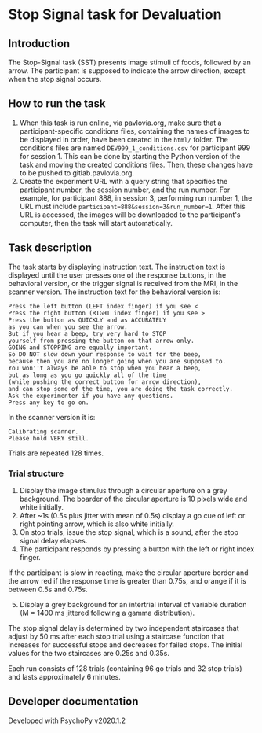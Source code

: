 # Stop Signal task for Devaluation

## Introduction

The Stop-Signal task (SST) presents image stimuli of foods, followed by an arrow. The participant is supposed to indicate the arrow direction, except when the stop signal occurs.

## How to run the task

1. When this task is run online, via pavlovia.org, make sure that a participant-specific conditions files, containing the names of images to be displayed in order, have been created in the `html/` folder. The conditions files are named `DEV999_1_conditions.csv` for participant 999 for session 1. This can be done by starting the Python version of the task and moving the created conditions files. Then, these changes have to be pushed to gitlab.pavlovia.org.
2. Create the experiment URL with a query string that specifies the participant number, the session number, and the run number. For example, for participant 888, in session 3, performing run number 1, the URL must include `participant=888&session=3&run_number=1`. After this URL is accessed, the images will be downloaded to the participant's computer, then the task will start automatically.

## Task description

The task starts by displaying instruction text. The instruction text is displayed until the user presses one of the response buttons, in the behavioral version, or the trigger signal is received from the MRI, in the scanner version. The instruction text for the behavioral version is:
```
Press the left button (LEFT index finger) if you see <
Press the right button (RIGHT index finger) if you see >
Press the button as QUICKLY and as ACCURATELY
as you can when you see the arrow.
But if you hear a beep, try very hard to STOP
yourself from pressing the button on that arrow only.
GOING and STOPPING are equally important.
So DO NOT slow down your response to wait for the beep,
because then you are no longer going when you are supposed to.
You won''t always be able to stop when you hear a beep,
but as long as you go quickly all of the time
(while pushing the correct button for arrow direction),
and can stop some of the time, you are doing the task correctly.
Ask the experimenter if you have any questions.
Press any key to go on.
```
In the scanner version it is:
```
Calibrating scanner.
Please hold VERY still.
```

Trials are repeated 128 times.

### Trial structure

1. Display the image stimulus through a circular aperture on a grey background. The boarder of the circular aperture is 10 pixels wide and white initially.
2. After ~1s (0.5s plus jitter with mean of 0.5s) display a go cue of left or right pointing arrow, which is also white initially.
3. On stop trials, issue the stop signal, which is a sound, after the stop signal delay elapses.
4. The participant responds by pressing a button with the left or right index finger.

If the participant is slow in reacting, make the circular aperture border and the arrow red if the response time is greater than 0.75s, and orange if it is between 0.5s and 0.75s.

5. Display a grey background for an intertrial interval of variable duration (M = 1400 ms jittered following a gamma distribution).

The stop signal delay is determined by two independent staircases that adjust by 50 ms after each stop trial using a staircase function that increases for successful stops and decreases for failed stops. The initial values for the two staircases are 0.25s and 0.35s.

Each run consists of 128 trials (containing 96 go trials and 32 stop trials) and lasts approximately 6 minutes.

## Developer documentation

Developed with PsychoPy v2020.1.2
